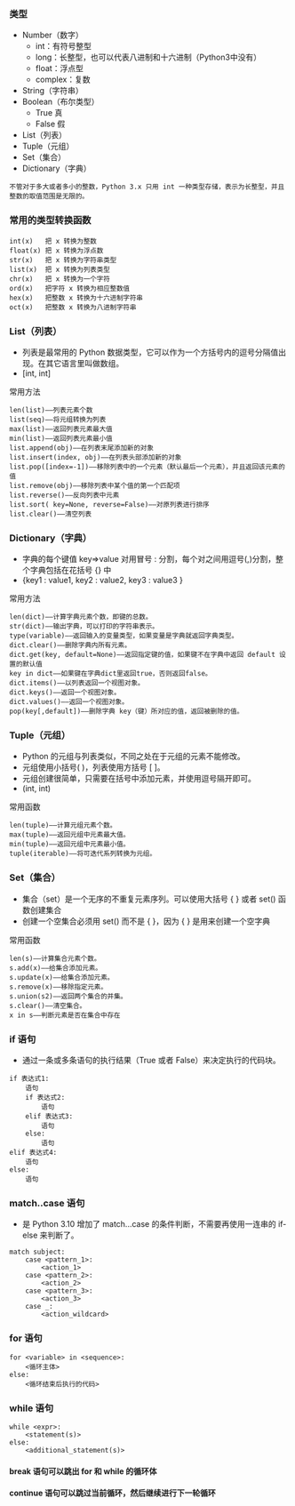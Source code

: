 ### 类型
- Number（数字）
  - int：有符号整型
  - long：长整型，也可以代表八进制和十六进制（Python3中没有）
  - float：浮点型
  - complex：复数
- String（字符串）
- Boolean（布尔类型）
  - True 真
  - False 假
- List（列表）
- Tuple（元组）
- Set（集合）
- Dictionary（字典）

`不管对于多大或者多小的整数，Python 3.x 只用 int 一种类型存储，表示为长整型，并且整数的取值范围是无限的。`

### 常用的类型转换函数

```
int(x)   把 x 转换为整数
float(x) 把 x 转换为浮点数
str(x)   把 x 转换为字符串类型
list(x)  把 x 转换为列表类型
chr(x)   把 x 转换为一个字符
ord(x)   把字符 x 转换为相应整数值
hex(x)   把整数 x 转换为十六进制字符串
oct(x)   把整数 x 转换为八进制字符串
```

### List（列表）
- 列表是最常用的 Python 数据类型，它可以作为一个方括号内的逗号分隔值出现。在其它语言里叫做数组。
- [int, int]

常用方法
```
len(list)——列表元素个数
list(seq)——将元组转换为列表
max(list)——返回列表元素最大值
min(list)——返回列表元素最小值
list.append(obj)——在列表末尾添加新的对象
list.insert(index, obj)——在列表头部添加新的对象
list.pop([index=-1])——移除列表中的一个元素（默认最后一个元素），并且返回该元素的值
list.remove(obj)——移除列表中某个值的第一个匹配项
list.reverse()——反向列表中元素
list.sort( key=None, reverse=False)——对原列表进行排序
list.clear()——清空列表
```

### Dictionary（字典）
- 字典的每个键值 key=>value 对用冒号 : 分割，每个对之间用逗号(,)分割，整个字典包括在花括号 {} 中
- {key1 : value1, key2 : value2, key3 : value3 }

常用方法
```
len(dict)——计算字典元素个数，即键的总数。
str(dict)——输出字典，可以打印的字符串表示。
type(variable)——返回输入的变量类型，如果变量是字典就返回字典类型。
dict.clear()——删除字典内所有元素。
dict.get(key, default=None)——返回指定键的值，如果键不在字典中返回 default 设置的默认值
key in dict——如果键在字典dict里返回true，否则返回false。
dict.items()——以列表返回一个视图对象。
dict.keys()——返回一个视图对象。
dict.values()——返回一个视图对象。
pop(key[,default])——删除字典 key（键）所对应的值，返回被删除的值。
```

### Tuple（元组）
- Python 的元组与列表类似，不同之处在于元组的元素不能修改。
- 元组使用小括号( )，列表使用方括号 [ ]。
- 元组创建很简单，只需要在括号中添加元素，并使用逗号隔开即可。
- (int, int)

常用函数
```
len(tuple)——计算元组元素个数。
max(tuple)——返回元组中元素最大值。
min(tuple)——返回元组中元素最小值。
tuple(iterable)——将可迭代系列转换为元组。
```

### Set（集合）
- 集合（set）是一个无序的不重复元素序列。可以使用大括号 { } 或者 set() 函数创建集合
- 创建一个空集合必须用 set() 而不是 { }，因为 { } 是用来创建一个空字典

常用函数
```
len(s)——计算集合元素个数。
s.add(x)——给集合添加元素。
s.update(x)——给集合添加元素。
s.remove(x)——移除指定元素。
s.union(s2)——返回两个集合的并集。
s.clear()——清空集合。
x in s——判断元素是否在集合中存在
```

### if 语句
- 通过一条或多条语句的执行结果（True 或者 False）来决定执行的代码块。

```
if 表达式1:
    语句
    if 表达式2:
        语句
    elif 表达式3:
        语句
    else:
        语句
elif 表达式4:
    语句
else:
    语句
```

### match..case 语句
- 是 Python 3.10 增加了 match...case 的条件判断，不需要再使用一连串的 if-else 来判断了。

```
match subject:
    case <pattern_1>:
        <action_1>
    case <pattern_2>:
        <action_2>
    case <pattern_3>:
        <action_3>
    case _:
        <action_wildcard>
```

### for 语句

```
for <variable> in <sequence>:
    <循环主体>
else:
    <循环结束后执行的代码>
```

### while 语句

```
while <expr>:
    <statement(s)>
else:
    <additional_statement(s)>
```

#### break 语句可以跳出 for 和 while 的循环体
#### continue 语句可以跳过当前循环，然后继续进行下一轮循环
